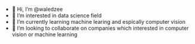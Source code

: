 - 👋 Hi, I’m @waledzee
- 👀 I’m interested in data science field 
- 🌱 I’m currently learning machine learing and espically computer vision
- 💞️ I’m looking to collaborate on companies which interested in computer vision or machine learning

<!---
waledzee/waledzee is a ✨ special ✨ repository because its `README.md` (this file) appears on your GitHub profile.
You can click the Preview link to take a look at your changes.
--->
